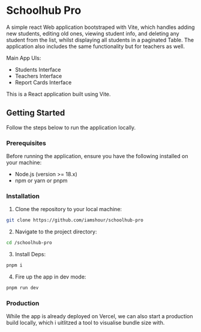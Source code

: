 # Schoolhub Pro

A simple react Web application bootstraped with Vite, which handles adding new students, editing old ones, viewing student
info, and deleting any student from the list, whilst displaying all students in a paginated Table.
The application also includes the same functionality but for teachers as well.

Main App UIs:

- Students Interface
- Teachers Interface
- Report Cards Interface

This is a React application built using Vite.

## Getting Started

Follow the steps below to run the application locally.

### Prerequisites

Before running the application, ensure you have the following installed on your machine:

- Node.js (version >= 18.x)
- npm or yarn or pnpm

### Installation

1. Clone the repository to your local machine:

```bash
git clone https://github.com/iamshour/schoolhub-pro
```

2. Navigate to the project directory:

```bash
cd /schoolhub-pro
```

3. Install Deps:

```bash
pnpm i
```

4. Fire up the app in dev mode:

```bash
pnpm run dev
```

### Production

While the app is already deployed on Vercel, we can also start a production build locally, which i uitlitzed a tool to visualise bundle size with.
